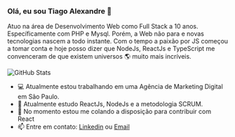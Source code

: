 ### Olá, eu sou **Tiago Alexandre** 👋

Atuo na área de Desenvolvimento Web como Full Stack a 10 anos. Específicamente com PHP e Mysql. Porém, a Web não para e novas tecnologias nascem a todo instante. Com o tempo a paixão por JS começou a tomar conta e hoje posso dizer que NodeJs, ReactJs e TypeScript me convenceram de que existem universos 🌎 muito mais incríveis.

![GitHub Stats](https://github-readme-stats.anuraghazra1.vercel.app/api?username=tsalexandre97&show_icons=true&hide_border=true)

- 💻 Atualmente estou trabalhando em uma Agência de Marketing Digital em São Paulo.
- 🌱 Atualmente estudo ReactJs, NodeJs e a metodologia SCRUM.
- 👯 No momento estou me colando a disposição para contribuir com React
- 📫 Entre em contato: [Linkedin](https://www.linkedin.com/in/tiago-alexandre-80a40092/) ou [Email](tsalexandre97@hotmail.com) 

